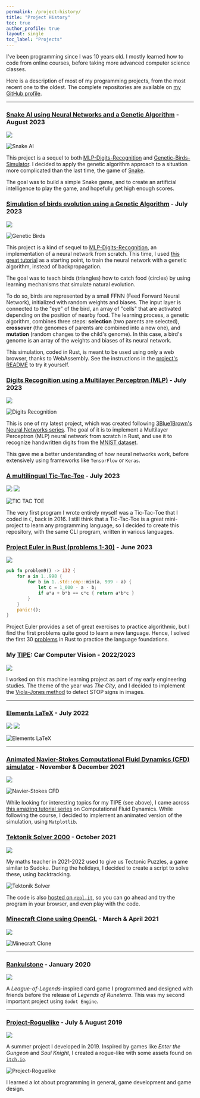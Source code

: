 ```yaml
---
permalink: /project-history/
title: "Project History"
toc: true
author_profile: true
layout: single
toc_label: "Projects"
---
```


<!--# My Project History-->

I've been programming since I was 10 years old. I mostly learned how to code from online courses, before taking more advanced computer science classes.

Here is a description of most of my programming projects, from the most recent one to the oldest. The complete repositories are available on [my GitHub profile](https://github.com/Red-Rapious).

---
### [Snake AI using Neural Networks and a Genetic Algorithm](https://github.com/Red-Rapious/Genetic-Snake-AI) - August 2023

![](https://img.shields.io/badge/Rust-000000?style=for-the-badge&logo=rust&logoColor=white)

![Snake AI](../assets/projects/snake-ai.png)


This project is a sequel to both [MLP-Digits-Recognition](https://github.com/Red-Rapious/MLP-Digits-Recognition) and [Genetic-Birds-Simulator](https://github.com/Red-Rapious/Genetic-Birds-Simulator). I decided to apply the genetic algorithm approach to a situation more complicated than the last time, the game of [Snake](https://en.wikipedia.org/wiki/Snake_(video_game_genre)).

The goal was to build a simple Snake game, and to create an artificial intelligence to play the game, and hopefully get high enough scores.

### [Simulation of birds evolution using a Genetic Algorithm](https://github.com/Red-Rapious/Genetic-Birds-Simulator) - July 2023

![](https://img.shields.io/badge/Rust-000000?style=for-the-badge&logo=rust&logoColor=white)

![Genetic Birds](../assets/projects/genetic-birds.png)

This project is a kind of sequel to [MLP-Digits-Recognition](), an implementation of a neural network from scratch. This time, I used [this great tutorial](https://pwy.io/posts/learning-to-fly-pt1/) as a starting point, to train the neural network with a genetic algorithm, instead of backpropagation.

The goal was to teach birds (triangles) how to catch food (circles) by using learning mechanisms that simulate natural evolution. 

To do so, birds are represented by a small FFNN (Feed Forward Neural Network), initialized with random weights and biases. The input layer is connected to the "eye" of the bird, an array of "cells" that are activated depending on the position of nearby food. The learning process, a genetic algorithm, combines three steps: **selection** (two parents are selected), **crossover** (the genomes of parents are combined into a new one), and **mutation** (random changes to the child's genome). In this case, a bird's genome is an array of the weights and biases of its neural network.

This simulation, coded in Rust, is meant to be used using only a web browser, thanks to WebAssembly. See the instructions in the [project's README](https://github.com/Red-Rapious/Genetic-Birds-Simulator) to try it yourself.

### [Digits Recognition using a Multilayer Perceptron (MLP)](https://github.com/Red-Rapious/MLP-Digits-Recognition) - July 2023

![](https://img.shields.io/badge/Rust-000000?style=for-the-badge&logo=rust&logoColor=white)

![Digits Recognition](../assets/projects/digits-mlp.png)

This is one of my latest project, which was created following [3Blue1Brown's Neural Networks series](https://youtu.be/aircAruvnKk). The goal of it is to implement a Multilayer Perceptron (MLP) neural network from scratch in Rust, and use it to recognize handwritten digits from the [MNIST dataset](http://yann.lecun.com/exdb/mnist/).


This gave me a better understanding of how neural networks work, before extensively using frameworks like `TensorFlow` or `Keras`.

### [A multilingual Tic-Tac-Toe](https://github.com/Red-Rapious/Multilingual-Tic-Tac-Toe) - July 2023

![](https://img.shields.io/badge/Python-3776AB?style=for-the-badge&logo=python&logoColor=white)
![](https://img.shields.io/badge/Rust-000000?style=for-the-badge&logo=rust&logoColor=white)

![TIC TAC TOE](../assets/projects/tic-tac-toe.png)

The very first program I wrote entirely myself was a Tic-Tac-Toe that I coded in `C`, back in 2016. I still think that a Tic-Tac-Toe is a great mini-project to learn any programming language, so I decided to create this repository, with the same CLI program, written in various languages. 

### [Project Euler in Rust (problems 1-30)](https://github.com/Red-Rapious/Euler-Rust) - June 2023

![](https://img.shields.io/badge/Rust-000000?style=for-the-badge&logo=rust&logoColor=white)

```rust
pub fn problem9() -> i32 {
    for a in 1..998 {
        for b in 1..std::cmp::min(a, 999 - a) {
            let c = 1_000 - a - b;
            if a*a + b*b == c*c { return a*b*c }
        }
    }
    panic!();
}
```

Project Euler provides a set of great exercises to practice algorithmic, but I find the first problems quite good to learn a new language. Hence, I solved the first 30 [problems](https://projecteuler.net) in Rust to practice the language foundations.

### My [TIPE](https://fr.wikipedia.org/wiki/Travail_d%27initiative_personnelle_encadré): Car Computer Vision - 2022/2023

![](https://img.shields.io/badge/Python-3776AB?style=for-the-badge&logo=python&logoColor=white)

I worked on this machine learning project as part of my early engineering studies. The theme of the year was *The City*, and I decided to implement the [Viola-Jones method](https://en.wikipedia.org/wiki/Viola–Jones_object_detection_framework) to detect STOP signs in images.

---
### [Elements LaTeX](https://github.com/Red-Rapious/Elements-LaTeX) - July 2022

![](https://img.shields.io/badge/JavaScript-F7DF1E?style=for-the-badge&logo=javascript&logoColor=black)
![](https://img.shields.io/badge/Electron-02569B?style=for-the-badge&logo=electron&logoColor=white)

![Elements LaTeX](../assets/projects/elements-latex.png)

---
### [Animated Navier-Stokes Computational Fluid Dynamics (CFD) simulator](https://github.com/Red-Rapious/Navier-Stokes-CFD) - November & December 2021

![](https://img.shields.io/badge/Python-3776AB?style=for-the-badge&logo=python&logoColor=white)

![Navier-Stokes CFD](../assets/projects/navier-stokes-cfd.gif)

While looking for interesting topics for my TIPE (see above), I came across [this amazing tutorial series](https://lorenabarba.com/blog/cfd-python-12-steps-to-navier-stokes/) on Computational Fluid Dynamics. While following the course, I decided to implement an animated version of the simulation, using `Matplotlib`.

### [Tektonik Solver 2000](https://github.com/Red-Rapious/Tektonik-Solver-2000) - October 2021

![](https://img.shields.io/badge/Python-3776AB?style=for-the-badge&logo=python&logoColor=white)

My maths teacher in 2021-2022 used to give us Tectonic Puzzles, a game similar to Sudoku. During the holidays, I decided to create a script to solve these, using backtracking.

![Tektonik Solver](../assets/projects/tektonik-solver.png)

The code is also [hosted on `repl.it`](https://replit.com/@redrapious/TektonikSolver2000#main.py), so you can go ahead and try the program in your browser, and even play with the code.

### [Minecraft Clone using OpenGL](https://github.com/Red-Rapious/Minecraft-Clone-OpenGL) - March & April 2021

![](https://img.shields.io/badge/C%2B%2B-00599C?style=for-the-badge&logo=c%2B%2B&logoColor=white)

![Minecraft Clone](../assets/projects/minecraft-clone.png)

---
### [Rankulstone](https://github.com/Red-Rapious/Rankulstone) - January 2020

![](https://img.shields.io/badge/Godot-3776AB?style=for-the-badge&logo=godot&logoColor=white)

A *League-of-Legends*-inspired card game I programmed and designed with friends before the release of *Legends of Runeterra*. This was my second important project using `Godot Engine`.

---
### [Project-Roguelike](https://github.com/Red-Rapious/Project-Roguelike) - July & August 2019

![](https://img.shields.io/badge/Godot-3776AB?style=for-the-badge&logo=godot&logoColor=white)

A summer project I developed in 2019. Inspired by games like *Enter the Gungeon* and *Soul Knight*, I created a rogue-like with some assets found on [`itch.io`](https://itch.io/game-assets).

![Project-Roguelike](../assets/projects/project-roguelike.png)


I learned a lot about programming in general, game development and game design.